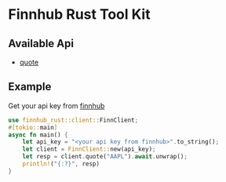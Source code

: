 # Finnhub Rust Tool Kit

## Available Api
- [quote](https://finnhub.io/docs/api/quote)

## Example
Get your api key from [finnhub](https://finnhub.io/)

```rust
use finnhub_rust::client::FinnClient;
#[tokio::main]
async fn main() {
    let api_key = "<your api key from finnhub>".to_string();
    let client = FinnClient::new(api_key);
    let resp = client.quote("AAPL").await.unwrap();
    println!("{:?}", resp)
}
```
